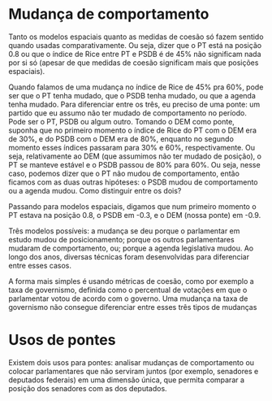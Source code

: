 # Mudança de comportamento

Tanto os modelos espaciais quanto as medidas de coesão só fazem sentido quando
usadas comparativamente. Ou seja, dizer que o PT está na posição 0.8 ou que o
índice de Rice entre PT e PSDB é de 45% não significam nada por si só (apesar
de que medidas de coesão significam mais que posições espaciais).

Quando falamos de uma mudança no índice de Rice de 45% pra 60%, pode ser que o
PT tenha mudado, que o PSDB tenha mudado, ou que a agenda tenha mudado. Para
diferenciar entre os três, eu preciso de uma ponte: um partido que eu assumo
não ter mudado de comportamento no período. Pode ser o PT, PSDB ou algum outro.
Tomando o DEM como ponte, suponha que no primeiro momento o índice de Rice do
PT com o DEM era de 30%, e do PSDB com o DEM era de 80%, enquanto no segundo
momento esses índices passaram para 30% e 60%, respectivamente. Ou seja,
relativamente ao DEM (que assumimos não ter mudado de posição), o PT se manteve
estável e o PSDB passou de 80% para 60%. Ou seja, nesse caso, podemos dizer que
o PT não mudou de comportamento, então ficamos com as duas outras hipóteses: o
PSDB mudou de comportamento ou a agenda mudou. Como distinguir entre os dois?

Passando para modelos espaciais, digamos que num primeiro momento o PT estava
na posição 0.8, o PSDB em -0.3, e o DEM (nossa ponte) em -0.9. 




Três modelos possíveis: a mudança se deu porque o parlamentar em estudo mudou
de posicionamento; porque os outros parlamentares mudaram de comportamento, ou;
porque a agenda legislativa mudou. Ao longo dos anos, diversas técnicas foram
desenvolvidas para diferenciar entre esses casos.

A forma mais simples é usando métricas de coesão, como por exemplo a taxa de
governismo, definida como o percentual de votações em que o parlamentar votou
de acordo com o governo. Uma mudança na taxa de governismo não consegue
diferenciar entre esses três tipos de mudanças



# Usos de pontes

Existem dois usos para pontes: analisar mudanças de comportamento ou colocar
parlamentares que não serviram juntos (por exemplo, senadores e deputados
federais) em uma dimensão única, que permita comparar a posição dos senadores
com as dos deputados.
